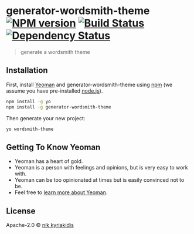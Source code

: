 # generator-wordsmith-theme [![NPM version][npm-image]][npm-url] [![Build Status][travis-image]][travis-url] [![Dependency Status][daviddm-image]][daviddm-url]
> generate a wordsmith theme

## Installation

First, install [Yeoman](http://yeoman.io) and generator-wordsmith-theme using [npm](https://www.npmjs.com/) (we assume you have pre-installed [node.js](https://nodejs.org/)).

```bash
npm install -g yo
npm install -g generator-wordsmith-theme
```

Then generate your new project:

```bash
yo wordsmith-theme
```

## Getting To Know Yeoman

 * Yeoman has a heart of gold.
 * Yeoman is a person with feelings and opinions, but is very easy to work with.
 * Yeoman can be too opinionated at times but is easily convinced not to be.
 * Feel free to [learn more about Yeoman](http://yeoman.io/).

## License

Apache-2.0 © [nik kyriakidis]()


[npm-image]: https://badge.fury.io/js/generator-wordsmith-theme.svg
[npm-url]: https://npmjs.org/package/generator-wordsmith-theme
[travis-image]: https://travis-ci.org/nk2580/generator-wordsmith-theme.svg?branch=master
[travis-url]: https://travis-ci.org/nk2580/generator-wordsmith-theme
[daviddm-image]: https://david-dm.org/nk2580/generator-wordsmith-theme.svg?theme=shields.io
[daviddm-url]: https://david-dm.org/nk2580/generator-wordsmith-theme
